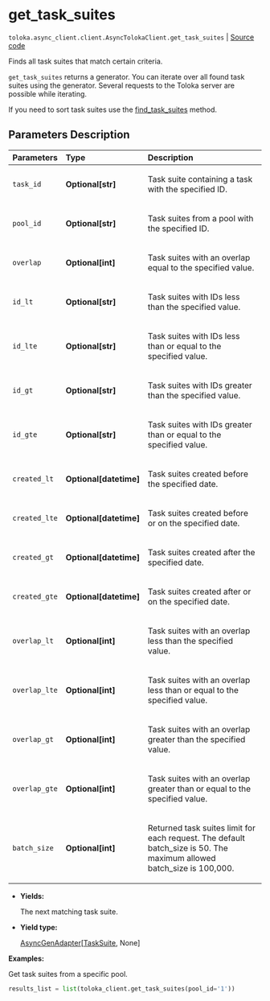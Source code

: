 # get_task_suites
`toloka.async_client.client.AsyncTolokaClient.get_task_suites` | [Source code](https://github.com/Toloka/toloka-kit/blob/v1.2.0.post1/src/client/__init__.py#L0)

Finds all task suites that match certain criteria.


`get_task_suites` returns a generator. You can iterate over all found task suites using the generator. Several requests to the Toloka server are possible while iterating.

If you need to sort task suites use the [find_task_suites](toloka.client.TolokaClient.find_task_suites.md) method.

## Parameters Description

| Parameters | Type | Description |
| :----------| :----| :-----------|
`task_id`|**Optional\[str\]**|<p>Task suite containing a task with the specified ID.</p>
`pool_id`|**Optional\[str\]**|<p>Task suites from a pool with the specified ID.</p>
`overlap`|**Optional\[int\]**|<p>Task suites with an overlap equal to the specified value.</p>
`id_lt`|**Optional\[str\]**|<p>Task suites with IDs less than the specified value.</p>
`id_lte`|**Optional\[str\]**|<p>Task suites with IDs less than or equal to the specified value.</p>
`id_gt`|**Optional\[str\]**|<p>Task suites with IDs greater than the specified value.</p>
`id_gte`|**Optional\[str\]**|<p>Task suites with IDs greater than or equal to the specified value.</p>
`created_lt`|**Optional\[datetime\]**|<p>Task suites created before the specified date.</p>
`created_lte`|**Optional\[datetime\]**|<p>Task suites created before or on the specified date.</p>
`created_gt`|**Optional\[datetime\]**|<p>Task suites created after the specified date.</p>
`created_gte`|**Optional\[datetime\]**|<p>Task suites created after or on the specified date.</p>
`overlap_lt`|**Optional\[int\]**|<p>Task suites with an overlap less than the specified value.</p>
`overlap_lte`|**Optional\[int\]**|<p>Task suites with an overlap less than or equal to the specified value.</p>
`overlap_gt`|**Optional\[int\]**|<p>Task suites with an overlap greater than the specified value.</p>
`overlap_gte`|**Optional\[int\]**|<p>Task suites with an overlap greater than or equal to the specified value.</p>
`batch_size`|**Optional\[int\]**|<p>Returned task suites limit for each request. The default batch_size is 50. The maximum allowed batch_size is 100,000.</p>

* **Yields:**

  The next matching task suite.

* **Yield type:**

  [AsyncGenAdapter](toloka.util.async_utils.AsyncGenAdapter.md)\[[TaskSuite](toloka.client.task_suite.TaskSuite.md), None\]

**Examples:**

Get task suites from a specific pool.

```python
results_list = list(toloka_client.get_task_suites(pool_id='1'))
```
